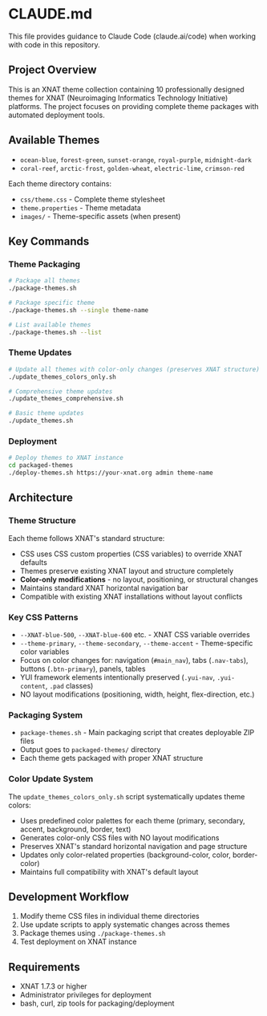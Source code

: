 # CLAUDE.md

This file provides guidance to Claude Code (claude.ai/code) when working with code in this repository.

## Project Overview

This is an XNAT theme collection containing 10 professionally designed themes for XNAT (Neuroimaging Informatics Technology Initiative) platforms. The project focuses on providing complete theme packages with automated deployment tools.

## Available Themes

- `ocean-blue`, `forest-green`, `sunset-orange`, `royal-purple`, `midnight-dark`
- `coral-reef`, `arctic-frost`, `golden-wheat`, `electric-lime`, `crimson-red`

Each theme directory contains:
- `css/theme.css` - Complete theme stylesheet
- `theme.properties` - Theme metadata
- `images/` - Theme-specific assets (when present)

## Key Commands

### Theme Packaging
```bash
# Package all themes
./package-themes.sh

# Package specific theme
./package-themes.sh --single theme-name

# List available themes
./package-themes.sh --list
```

### Theme Updates
```bash
# Update all themes with color-only changes (preserves XNAT structure)
./update_themes_colors_only.sh

# Comprehensive theme updates
./update_themes_comprehensive.sh

# Basic theme updates
./update_themes.sh
```

### Deployment
```bash
# Deploy themes to XNAT instance
cd packaged-themes
./deploy-themes.sh https://your-xnat.org admin theme-name
```

## Architecture

### Theme Structure
Each theme follows XNAT's standard structure:
- CSS uses CSS custom properties (CSS variables) to override XNAT defaults
- Themes preserve existing XNAT layout and structure completely
- **Color-only modifications** - no layout, positioning, or structural changes
- Maintains standard XNAT horizontal navigation bar
- Compatible with existing XNAT installations without layout conflicts

### Key CSS Patterns
- `--XNAT-blue-500`, `--XNAT-blue-600` etc. - XNAT CSS variable overrides
- `--theme-primary`, `--theme-secondary`, `--theme-accent` - Theme-specific color variables
- Focus on color changes for: navigation (`#main_nav`), tabs (`.nav-tabs`), buttons (`.btn-primary`), panels, tables
- YUI framework elements intentionally preserved (`.yui-nav`, `.yui-content`, `.pad` classes)
- NO layout modifications (positioning, width, height, flex-direction, etc.)

### Packaging System
- `package-themes.sh` - Main packaging script that creates deployable ZIP files
- Output goes to `packaged-themes/` directory
- Each theme gets packaged with proper XNAT structure

### Color Update System
The `update_themes_colors_only.sh` script systematically updates theme colors:
- Uses predefined color palettes for each theme (primary, secondary, accent, background, border, text)
- Generates color-only CSS files with NO layout modifications
- Preserves XNAT's standard horizontal navigation and page structure
- Updates only color-related properties (background-color, color, border-color)
- Maintains full compatibility with XNAT's default layout

## Development Workflow

1. Modify theme CSS files in individual theme directories
2. Use update scripts to apply systematic changes across themes
3. Package themes using `./package-themes.sh`
4. Test deployment on XNAT instance

## Requirements
- XNAT 1.7.3 or higher
- Administrator privileges for deployment
- bash, curl, zip tools for packaging/deployment